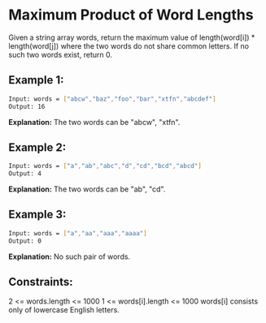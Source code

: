# Maximum Product of Word Lengths

Given a string array words, return the maximum value of length(word[i]) * length(word[j]) where the two words do not share common letters. If no such two words exist, return 0.

## Example 1:

```bash
Input: words = ["abcw","baz","foo","bar","xtfn","abcdef"]
Output: 16
```

**Explanation:** The two words can be "abcw", "xtfn".

## Example 2:

```bash
Input: words = ["a","ab","abc","d","cd","bcd","abcd"]
Output: 4
```

**Explanation:** The two words can be "ab", "cd".

## Example 3:

```bash
Input: words = ["a","aa","aaa","aaaa"]
Output: 0
```

**Explanation:** No such pair of words.

## Constraints:

2 <= words.length <= 1000
1 <= words[i].length <= 1000
words[i] consists only of lowercase English letters.

